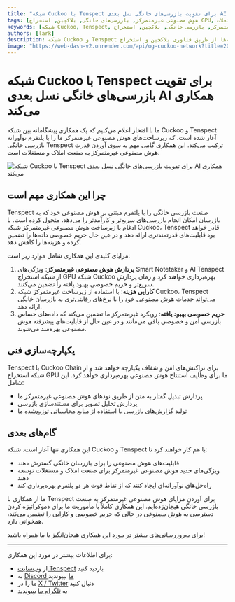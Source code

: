 ```yaml
---
title: "شبکه Cuckoo با Tenspect برای تقویت بازرسی‌های خانگی نسل بعدی AI همکاری می‌کند"
tags: [هوش مصنوعی غیرمتمرکز, بازرسی‌های خانگی, بلاکچین, استخراج GPU, فناوری املاک و مستغلات]
keywords: [شبکه Cuckoo, Tenspect, هوش مصنوعی غیرمتمرکز, بازرسی خانگی, بلاکچین, استخراج GPU, زیرساخت AI]
authors: [lark]
description: شبکه Cuckoo و Tenspect با همکاری یکدیگر صنعت بازرسی خانگی را با ادغام زیرساخت‌های هوش مصنوعی غیرمتمرکز، بهبود حریم خصوصی و کاهش هزینه‌ها از طریق فناوری بلاکچین و استخراج GPU متحول می‌کنند.
image: "https://web-dash-v2.onrender.com/api/og-cuckoo-network?title=شبکه%20Cuckoo%20با%20Tenspect%20برای%20تقویت%20بازرسی‌های%20خانگی%20نسل%20بعدی%20AI%20همکاری%20می‌کند"
---
```


# شبکه Cuckoo با Tenspect برای تقویت بازرسی‌های خانگی نسل بعدی AI همکاری می‌کند

ما با افتخار اعلام می‌کنیم که یک همکاری پیشگامانه بین شبکه Cuckoo و Tenspect آغاز شده است، که زیرساخت‌های هوش مصنوعی غیرمتمرکز ما را با پلتفرم نوآورانه بازرسی خانگی Tenspect ترکیب می‌کند. این همکاری گامی مهم به سوی آوردن قدرت هوش مصنوعی غیرمتمرکز به صنعت املاک و مستغلات است.

![شبکه Cuckoo با Tenspect برای تقویت بازرسی‌های خانگی نسل بعدی AI همکاری می‌کند](https://web-dash-v2.onrender.com/api/og-cuckoo-network?title=شبکه%20Cuckoo%20با%20Tenspect%20برای%20تقویت%20بازرسی‌های%20خانگی%20نسل%20بعدی%20AI%20همکاری%20می‌کند)

## چرا این همکاری مهم است

Tenspect صنعت بازرسی خانگی را با پلتفرم مبتنی بر هوش مصنوعی خود که به بازرسان امکان انجام بازرسی‌های سریع‌تر و کارآمدتر را می‌دهد، متحول کرده است. با ادغام با زیرساخت هوش مصنوعی غیرمتمرکز شبکه Cuckoo، Tenspect قادر خواهد بود قابلیت‌های قدرتمندتری ارائه دهد و در عین حال حریم خصوصی داده‌ها را تضمین کرده و هزینه‌ها را کاهش دهد.

مزایای کلیدی این همکاری شامل موارد زیر است:

1. **پردازش هوش مصنوعی غیرمتمرکز**: ویژگی‌های Smart Notetaker و AI Tenspect از شبکه استخراج GPU شبکه Cuckoo بهره‌برداری خواهند کرد و زمان پردازش سریع‌تر و حریم خصوصی بهبود یافته را تضمین می‌کنند.
2. **کارایی هزینه**: با استفاده از زیرساخت غیرمتمرکز شبکه Cuckoo، Tenspect می‌تواند خدمات هوش مصنوعی خود را با نرخ‌های رقابتی‌تری به بازرسان خانگی ارائه دهد.
3. **حریم خصوصی بهبود یافته**: رویکرد غیرمتمرکز ما تضمین می‌کند که داده‌های حساس بازرسی امن و خصوصی باقی می‌مانند و در عین حال از قابلیت‌های پیشرفته هوش مصنوعی بهره‌مند می‌شوند.

## یکپارچه‌سازی فنی

Tenspect با Cuckoo Chain برای تراکنش‌های امن و شفاف یکپارچه خواهد شد و از شبکه استخراج GPU ما برای وظایف استنتاج هوش مصنوعی بهره‌برداری خواهد کرد. این شامل:

- پردازش تبدیل گفتار به متن از طریق نودهای هوش مصنوعی غیرمتمرکز ما
- پردازش تحلیل تصویر برای مستندسازی بازرسی
- تولید گزارش‌های بازرسی با استفاده از منابع محاسباتی توزیع‌شده ما

## گام‌های بعدی

این همکاری تنها آغاز است. شبکه Cuckoo و Tenspect با هم کار خواهند کرد تا:

- قابلیت‌های هوش مصنوعی را برای بازرسان خانگی گسترش دهند
- ویژگی‌های جدید هوش مصنوعی غیرمتمرکز برای صنعت املاک و مستغلات توسعه دهند
- راه‌حل‌های نوآورانه‌ای ایجاد کنند که از نقاط قوت هر دو پلتفرم بهره‌برداری کند

ما از همکاری با Tenspect برای آوردن مزایای هوش مصنوعی غیرمتمرکز به صنعت بازرسی خانگی هیجان‌زده‌ایم. این همکاری کاملاً با مأموریت ما برای دموکراتیزه کردن دسترسی به هوش مصنوعی در حالی که حریم خصوصی و کارایی را تضمین می‌کند، همخوانی دارد.

برای به‌روزرسانی‌های بیشتر در مورد این همکاری هیجان‌انگیز با ما همراه باشید!

------

برای اطلاعات بیشتر در مورد این همکاری:

- از [وب‌سایت Tenspect](https://tenspect.com) بازدید کنید
- به [Discord ما](https://cuckoo.network/dc) بپیوندید
- ما را در [X / Twitter](https://cuckoo.network/x) دنبال کنید
- به [تلگرام ما](https://cuckoo.network/tg) بپیوندید